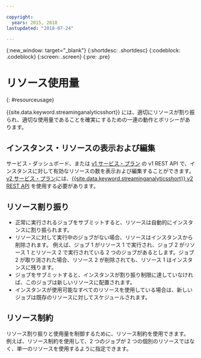 ```yaml
---

copyright:
  years: 2015, 2018
lastupdated: "2018-07-24"

---
```


<!-- Attribute definitions -->
{:new_window: target="_blank"}
{:shortdesc: .shortdesc}
{:codeblock: .codeblock}
{:screen: .screen}
{:pre: .pre}


# リソース使用量
{: #resourceusage}

{{site.data.keyword.streaminganalyticsshort}} には、適切にリソースが割り振られ、適切な使用量であることを確実にするための一連の動作とポリシーがあります。

## インスタンス・リソースの表示および編集
サービス・ダッシュボード、または  [v1 サービス・プラン](/docs/services/StreamingAnalytics/service_plans.html) の v1 REST API で、インスタンスに対して有効なリソースの数を表示および編集することができます。[v2 サービス・プラン](/docs/services/StreamingAnalytics/service_plans.html)には、[{{site.data.keyword.streaminganalyticsshort}} v2 REST API](https://console.bluemix.net/apidocs/streaming-analytics-v2-streaming-analytics-v2#get-a-streaming-analytics-instance) を使用する必要があります。

## リソース割り振り
- 正常に実行されるジョブをサブミットすると、リソースは自動的にインスタンスに割り振られます。
- リソースに対して実行中のジョブがない場合、リソースはインスタンスから削除されます。 例えば、ジョブ 1 がリソース 1 で実行され、ジョブ 2 がリソース 1 とリソース 2 で実行されている 2 つのジョブがあるとします。ジョブ 2 が取り消された場合、リソース 2 が削除されても、リソース 1 はインスタンスに残ります。
- ジョブをサブミットすると、インスタンスが割り振り制限に達していなければ、このジョブは新しいリソースに配置されます。
- インスタンスが使用可能なすべてのリソースを使用している場合は、新しいジョブは既存のリソースに対してスケジュールされます。

## リソース制約

リソース割り振りと使用量を制御するために、リソース制約を使用できます。 例えば、リソース制約を使用して、2 つのジョブが 2 つの個別のリソースではなく、単一のリソースを使用するように指定できます。
